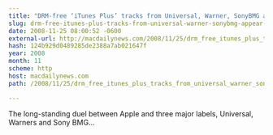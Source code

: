 ```yaml
---
title: "DRM-free ‘iTunes Plus’ tracks from Universal, Warner, SonyBMG appear in Apple’s iTunes Store"
slug: drm-free-itunes-plus-tracks-from-universal-warner-sonybmg-appear-in
date: 2008-11-25 08:00:52 -0600
external-url: http://macdailynews.com/2008/11/25/drm_free_itunes_plus_tracks_from_universal_warner_sonybmg_appear_in_apples/
hash: 124b929d0489285de2388a7ab021647f
year: 2008
month: 11
scheme: http
host: macdailynews.com
path: /2008/11/25/drm_free_itunes_plus_tracks_from_universal_warner_sonybmg_appear_in_apples/

---
```


The long-standing duel between Apple and three major labels, Universal, Warners and Sony BMG... 




